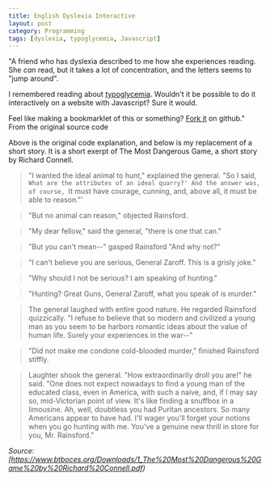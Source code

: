 ```yaml
---
title: English Dyslexia Interactive
layout: post
category: Programming
tags: [dyslexia, typoglycemia, Javascript]
---
```


"A friend who has dyslexia described to me how she experiences reading. She *can* read, but it takes a lot of concentration, and the letters seems to "jump around".

I remembered reading about [typoglycemia](https://en.wikipedia.org/wiki/Typoglycemia). Wouldn't it be possible to do it interactively on a website with Javascript? Sure it would.

Feel like making a bookmarklet of this or something? [Fork it](https://github.com/geon/geon.github.com/blob/master/_posts/2016-03-03-dsxyliea.md) on github." From the original source code

Above is the original code explanation, and below is my replacement of a short story. It is a short exerpt of The Most Dangerous Game, a short story by Richard Connell.

> "I wanted the ideal animal to hunt," explained the general. "So I said,
`What are the attributes of an ideal quarry?' And the answer was, of
course, `It must have courage, cunning, and, above all, it must be able
to reason."'

>"But no animal can reason," objected Rainsford.

> "My dear fellow," said the general, "there is one that can."

> "But you can't mean--" gasped Rainsford
> "And why not?"

> "I can't believe you are serious, General Zaroff. This is a grisly joke."

> "Why should I not be serious? I am speaking of hunting."

> "Hunting? Great Guns, General Zaroff, what you speak of is murder."

> The general laughed with entire good nature. He regarded Rainsford quizzically. "I refuse to believe that so modern and civilized a young man as you seem to be harbors romantic ideas about the value of human life. Surely your experiences in the war--"

> "Did not make me condone cold-blooded murder," finished Rainsford stiffly.

> Laughter shook the general. "How extraordinarily droll you are!" he said. "One does not expect nowadays to find a young man of the educated class, even in America, with such a naive, and, if I may say so, mid-Victorian point of view. It's like finding a snuffbox in a limousine. Ah, well, doubtless you had Puritan ancestors. So many Americans appear to have had. I'll wager you'll forget your notions when you go hunting with me. You've a genuine new thrill in store for you, Mr. Rainsford."
> 
*Source: [https://www.btboces.org/Downloads/1_The%20Most%20Dangerous%20Game%20by%20Richard%20Connell.pdf)*




<script type="text/javascript" src="//cdnjs.cloudflare.com/ajax/libs/jquery/2.0.3/jquery.min.js"></script>
<script type="text/javascript">

"use strict";

$(function(){

	var getTextNodesIn = function(el) {
	    return $(el).find(":not(iframe,script)").addBack().contents().filter(function() {
	        return this.nodeType == 3;
	    });
	};

	// var textNodes = getTextNodesIn($("p, h1, h2, h3"));
	var textNodes = getTextNodesIn($("*"));



	function isLetter(char) {
		return /^[\d]$/.test(char);
	}


	var wordsInTextNodes = [];
	for (var i = 0; i < textNodes.length; i++) {
		var node = textNodes[i];

		var words = []

		var re = /\w+/g;
		var match;
		while ((match = re.exec(node.nodeValue)) != null) {

			var word = match[0];
			var position = match.index;

			words.push({
				length: word.length,
				position: position
			});
		}

		wordsInTextNodes[i] = words;
	};


	function messUpWords () {

		for (var i = 0; i < textNodes.length; i++) {

			var node = textNodes[i];

			for (var j = 0; j < wordsInTextNodes[i].length; j++) {

				// Only change a tenth of the words each round.
				if (Math.random() > 1/10) {

					continue;
				}

				var wordMeta = wordsInTextNodes[i][j];

				var word = node.nodeValue.slice(wordMeta.position, wordMeta.position + wordMeta.length);
				var before = node.nodeValue.slice(0, wordMeta.position);
				var after  = node.nodeValue.slice(wordMeta.position + wordMeta.length);

				node.nodeValue = before + messUpWord(word) + after;
			};
		};
	}

	function messUpWord (word) {

		if (word.length < 3) {

			return word;
		}

		return word[0] + messUpMessyPart(word.slice(1, -1)) + word[word.length - 1];
	}

	function messUpMessyPart (messyPart) {

		if (messyPart.length < 2) {

			return messyPart;
		}

		var a, b;
		while (!(a < b)) {

			a = getRandomInt(0, messyPart.length - 1);
			b = getRandomInt(0, messyPart.length - 1);
		}

		return messyPart.slice(0, a) + messyPart[b] + messyPart.slice(a+1, b) + messyPart[a] + messyPart.slice(b+1);
	}

	// From https://developer.mozilla.org/en-US/docs/Web/JavaScript/Reference/Global_Objects/Math/random
	function getRandomInt(min, max) {
		
		return Math.floor(Math.random() * (max - min + 1) + min);
	}


	setInterval(messUpWords, 50);
});


</script>
